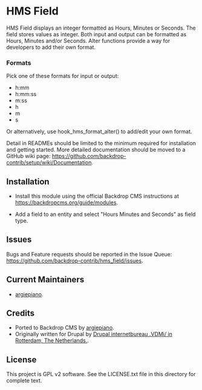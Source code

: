 # HMS Field

HMS Field displays an integer formatted as Hours, Minutes or Seconds.
The field stores values as integer. Both input and output can be formatted as
Hours, Minutes and/or Seconds. Alter functions provide a way for developers to
add their own format.

### Formats
Pick one of these formats for input or output:

* h:mm
* h:mm:ss
* m:ss
* h
* m
* s

Or alternatively, use hook_hms_format_alter() to add/edit your own format.

Detail in READMEs should be limited to the minimum required for installation and
getting started. More detailed documentation should be moved to a GitHub wiki
page: https://github.com/backdrop-contrib/setup/wiki/Documentation.

Installation
------------

- Install this module using the official Backdrop CMS instructions at
  https://backdropcms.org/guide/modules.

- Add a field to an entity and select "Hours Minutes and Seconds" as field type.

Issues
------

Bugs and Feature requests should be reported in the Issue Queue:
https://github.com/backdrop-contrib/hms_field/issues.

Current Maintainers
-------------------

- [argiepiano](https://github.com/argiepiano).

Credits
-------

- Ported to Backdrop CMS by [argiepiano](https://github.com/argiepiano).
- Originally written for Drupal by [Drupal internetbureau .VDMi/ in Rotterdam, The Netherlands.](https://vdmi.nl/).

License
-------

This project is GPL v2 software. 
See the LICENSE.txt file in this directory for complete text.
